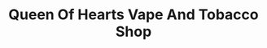 ---
title: "Queen Of Hearts Vape And Tobacco Shop"
url: /clyde/queen-of-hearts-vape-and-tobacco-shop/
shop: tobacco
---